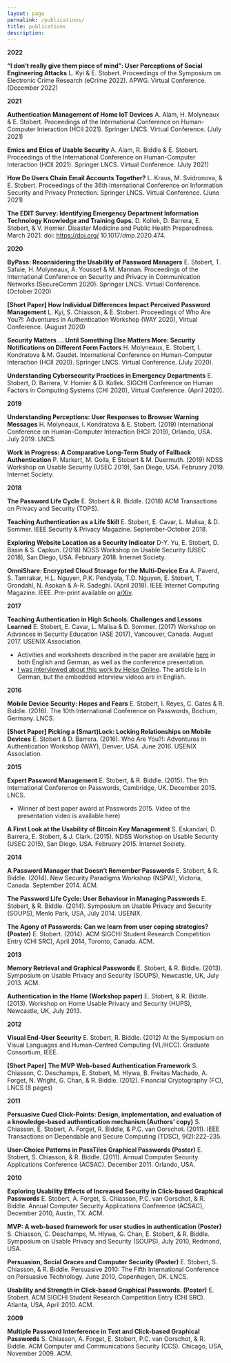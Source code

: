 ```yaml
---
layout: page
permalink: /publications/
title: publications
description: 
---
```


**2022**

**“I don’t really give them piece of mind”: User Perceptions of Social Engineering Attacks**
L. Kyi & E. Stobert. 
Proceedings of the Symposium on Electronic Crime Research (eCrime 2022). APWG. Virtual Conference. (December 2022)

**2021**

**Authentication Management of Home IoT Devices** 
A. Alam, H. Molyneaux & E. Stobert. 
Proceedings of the International Conference on Human-Computer Interaction (HCII 2021). Springer LNCS. Virtual Conference. (July 2021)

**Emics and Etics of Usable Security** 
A. Alam, R. Biddle & E. Stobert.
Proceedings of the International Conference on Human-Computer Interaction (HCII 2021). Springer LNCS. Virtual Conference. (July 2021)

**How Do Users Chain Email Accounts Together?** 
L. Kraus, M. Svidronova, & E. Stobert. 
Proceedings of the 36th International Conference on Information Security and Privacy Protection. Springer LNCS. Virtual Conference. (June 2021)

**The EDIT Survey: Identifying Emergency Department Information Technology Knowledge and Training Gaps.** 
D. Kollek, D. Barrera, E. Stobert, & V. Homier.
Disaster Medicine and Public Health Preparedness. March 2021. doi: https://doi.org/ 10.1017/dmp.2020.474.

**2020**

**ByPass: Reconsidering the Usability of Password Managers** 
E. Stobert, T. Safaie, H. Molyneaux, A. Youssef & M. Mannan.
Proceedings of the International Conference on Security and Privacy in Communication Networks (SecureComm 2020). Springer LNCS. Virtual Conference. (October 2020)

**[Short Paper] How Individual Differences Impact Perceived Password Management** 
L. Kyi, S. Chiasson, & E. Stobert.
Proceedings of Who Are You?!: Adventures in Authentication Workshop (WAY 2020), Virtual Conference. (August 2020)

**Security Matters ... Until Something Else Matters More: Security Notifications on Different Form Factors**
H. Molyneaux, E. Stobert, I. Kondratova & M. Gaudet. International Conference on Human-Computer Interaction (HCII 2020). Springer LNCS. Virtual Conference. (July 2020).

**Understanding Cybersecurity Practices in Emergency Departments**
E. Stobert, D. Barrera, V. Homier & D. Kollek. 
SIGCHI Conference on Human Factors in Computing Systems (CHI 2020), Virtual Conference. (April 2020).


**2019**

**Understanding Perceptions: User Responses to Browser Warning Messages**
H. Molyneaux, I. Kondratova & E. Stobert. (2019) International Conference on Human-Computer Interaction (HCII 2019), Orlando, USA. July 2019. LNCS.

**Work in Progress: A Comparative Long-Term Study of Fallback Authentication**
P. Markert, M. Golla, E Stobert & M. Duermuth. (2019) NDSS Workshop on Usable Security (USEC 2019), San Diego, USA. February 2019. Internet Society.

**2018**

**The Password Life Cycle**
E. Stobert & R. Biddle. (2018) ACM Transactions on Privacy and Security (TOPS). 

**Teaching Authentication as a Life Skill** E. Stobert, E. Cavar, L. Malisa, & D. Sommer. IEEE Security & Privacy Magazine. September-October 2018. 

**Exploring Website Location as a Security Indicator**
D-Y. Yu, E. Stobert, D. Basin & S. Capkun. (2018) NDSS Workshop on Usable Security (USEC 2018), San Diego, USA. February 2018. Internet Society.

**OmniShare: Encrypted Cloud Storage for the Multi-Device Era**
A. Paverd, S. Tamrakar, H.L. Nguyen, P.K. Pendyala, T.D. Nguyen, E. Stobert, T. Grondahl, N. Asokan & A-R. Sadeghi. (April 2018). IEEE Internet Computing Magazine. IEEE. Pre-print available on [arXiv](http://arxiv.org/abs/1511.02119).

**2017**

**Teaching Authentication in High Schools: Challenges and Lessons Learned**
E. Stobert, E. Cavar, L. Malisa & D. Sommer. (2017) Workshop on Advances in Security Education (ASE 2017), Vancouver, Canada. August 2017. USENIX Association.
* Activities and worksheets described in the paper are available [here](http://www.syssec.ethz.ch/research/high-school-security-education.html) in both English and German, as well as the conference presentation.
* [I was interviewed about this work by Heise Online](https://www.heise.de/newsticker/meldung/Sexualkunde-soll-Unterricht-ueber-IT-Sicherheit-inspirieren-3811231.html). The article is in German, but the embedded interview videos are in English.


**2016**

**Mobile Device Security: Hopes and Fears**
E. Stobert, I. Reyes, C. Gates & R. Biddle. (2016). The 10th International Conference on Passwords, Bochum, Germany. LNCS.

**[Short Paper] Picking a (Smart)Lock: Locking Relationships on Mobile Devices**
E. Stobert & D. Barrera. (2016). Who Are You?!: Adventures in Authentication Workshop (WAY), Denver, USA. June 2016. USENIX Association.


**2015**

**Expert Password Management**
E. Stobert, & R. Biddle. (2015). The 9th International Conference on Passwords, Cambridge, UK. December 2015. LNCS.
* Winner of best paper award at Passwords 2015. Video of the presentation video is available here)

**A First Look at the Usability of Bitcoin Key Management**
S. Eskandari, D. Barrera, E. Stobert, & J. Clark. (2015). NDSS Workshop on Usable Security (USEC 2015), San Diego, USA. February 2015. Internet Society.


**2014**

**A Password Manager that Doesn’t Remember Passwords**
E. Stobert, & R. Biddle. (2014). New Security Paradigms Workshop (NSPW), Victoria, Canada. September 2014. ACM.

**The Password Life Cycle: User Behaviour in Managing Passwords**
E. Stobert, & R. Biddle. (2014). Symposium on Usable Privacy and Security (SOUPS), Menlo Park, USA, July 2014. USENIX.

**The Agony of Passwords: Can we learn from user coping strategies? (Poster)**
E. Stobert. (2014). ACM SIGCHI Student Research Competition Entry (CHI SRC), April 2014, Toronto, Canada. ACM.


**2013**

**Memory Retrieval and Graphical Passwords**
E. Stobert, & R. Biddle. (2013). Symposium on Usable Privacy and Security (SOUPS), Newcastle, UK, July 2013. ACM.

**Authentication in the Home (Workshop paper)**
E. Stobert, & R. Biddle. (2013). Workshop on Home Usable Privacy and Security (HUPS), Newcastle, UK, July 2013.


**2012**

**Visual End-User Security**
E. Stobert, R. Biddle. (2012) At the Symposium on Visual Languages and Human-Centred Computing (VL/HCC). Graduate Consortium, IEEE.

**[Short Paper] The MVP Web-based Authentication Framework**
S. Chiasson, C. Deschamps, E. Stobert, M. Hlywa, B. Freitas Machado, A. Forget, N. Wright, G. Chan, & R. Biddle. (2012). Financial Cryptography (FC), LNCS (8 pages)


**2011**

**Persuasive Cued Click-Points: Design, implementation, and evaluation of a knowledge-based authentication mechanism (Authors’ copy)**
S. Chiasson, E. Stobert, A. Forget, R. Biddle, & P.C. van Oorschot. (2011). IEEE Transactions on Dependable and Secure Computing (TDSC), 9(2):222-235.

**User-Choice Patterns in PassTiles Graphical Passwords (Poster)**
E. Stobert, S. Chiasson, & R. Biddle. (2011). Annual Computer Security Applications Conference (ACSAC). December 2011. Orlando, USA.

**2010**

**Exploring Usability Effects of Increased Security in Click-based Graphical Passwords**
E. Stobert, A. Forget, S. Chiasson, P.C. van Oorschot, & R. Biddle.  Annual Computer Security Applications Conference (ACSAC), December 2010, Austin, TX. ACM.

**MVP: A web-based framework for user studies in authentication (Poster)**
S. Chiasson, C. Deschamps, M. Hlywa, G. Chan, E. Stobert, & R. Biddle.  Symposium on Usable Privacy and Security (SOUPS), July 2010, Redmond, USA.

**Persuasion, Social Graces and Computer Security (Poster)**
E. Stobert, S. Chiasson, & R. Biddle. 
Persuasive 2010: The Fifth International Conference on Persuasive Technology. June 2010, Copenhagen, DK. LNCS.

**Usability and Strength in Click-based Graphical Passwords. (Poster)**
E. Stobert. 
ACM SIGCHI Student Research Competition Entry (CHI SRC). Atlanta, USA, April 2010. ACM.

**2009**

**Multiple Password Interference in Text and Click-based Graphical Passwords**
S. Chiasson, A. Forget, E. Stobert, P.C. van Oorschot, & R. Biddle. 
ACM Computer and Communications Security (CCS). Chicago, USA, November 2009. ACM.
